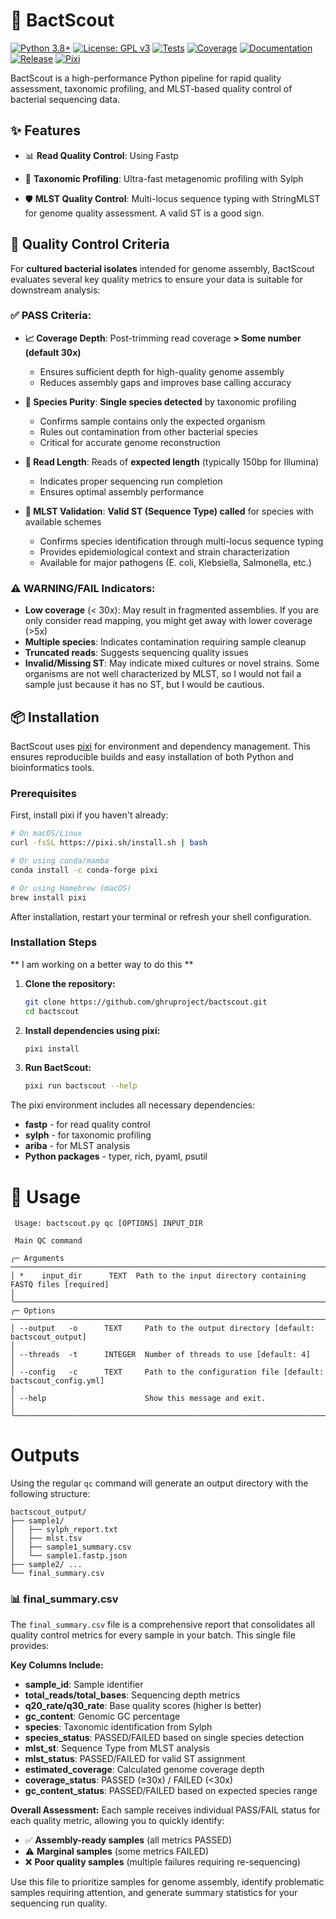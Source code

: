 # 🧬 BactScout

[![Python 3.8+](https://img.shields.io/badge/python-3.8+-blue.svg)](https://www.python.org/downloads/)
[![License: GPL v3](https://img.shields.io/badge/License-GPLv3-blue.svg)](https://www.gnu.org/licenses/gpl-3.0)
[![Tests](https://github.com/ghruproject/bactscout/workflows/CI/badge.svg)](https://github.com/ghruproject/bactscout/actions)
[![Coverage](https://img.shields.io/badge/coverage-67%25-yellow.svg)](https://github.com/ghruproject/bactscout)
[![Documentation](https://img.shields.io/badge/docs-latest-brightgreen.svg)](https://github.com/ghruproject/bactscout/blob/main/README.md)
[![Release](https://img.shields.io/github/v/release/ghruproject/bactscout?include_prereleases)](https://github.com/ghruproject/bactscout/releases)
[![Pixi](https://img.shields.io/badge/built%20with-pixi-green)](https://pixi.sh)

BactScout is a high-performance Python pipeline for rapid quality assessment, taxonomic profiling, and MLST-based quality control of bacterial sequencing data.


## ✨ Features

- 📊 **Read Quality Control**: Using Fastp

- 🔬 **Taxonomic Profiling**: Ultra-fast metagenomic profiling with Sylph

- 🛡️ **MLST Quality Control**: Multi-locus sequence typing with StringMLST for genome quality assessment. A valid ST is a good sign.

## 🎯 Quality Control Criteria

For **cultured bacterial isolates** intended for genome assembly, BactScout evaluates several key quality metrics to ensure your data is suitable for downstream analysis:

### ✅ **PASS Criteria:**

- **📈 Coverage Depth**: Post-trimming read coverage **> Some number (default 30x)**
  - Ensures sufficient depth for high-quality genome assembly
  - Reduces assembly gaps and improves base calling accuracy

- **🧬 Species Purity**: **Single species detected** by taxonomic profiling
  - Confirms sample contains only the expected organism
  - Rules out contamination from other bacterial species
  - Critical for accurate genome reconstruction

- **📏 Read Length**: Reads of **expected length** (typically 150bp for Illumina)
  - Indicates proper sequencing run completion
  - Ensures optimal assembly performance

- **🎯 MLST Validation**: **Valid ST (Sequence Type) called** for species with available schemes
  - Confirms species identification through multi-locus sequence typing
  - Provides epidemiological context and strain characterization
  - Available for major pathogens (E. coli, Klebsiella, Salmonella, etc.)

### ⚠️ **WARNING/FAIL Indicators:**

- **Low coverage** (< 30x): May result in fragmented assemblies. If you are only consider read mapping, you might get away with lower coverage (>5x)
- **Multiple species**: Indicates contamination requiring sample cleanup
- **Truncated reads**: Suggests sequencing quality issues
- **Invalid/Missing ST**: May indicate mixed cultures or novel strains. Some organisms are not well characterized by MLST, so I would not fail a sample just because it has no ST, but I would be cautious.


## 📦 Installation

BactScout uses [pixi](https://pixi.sh) for environment and dependency management. This ensures reproducible builds and easy installation of both Python and bioinformatics tools.

### Prerequisites

First, install pixi if you haven't already:

```bash
# On macOS/Linux
curl -fsSL https://pixi.sh/install.sh | bash

# Or using conda/mamba
conda install -c conda-forge pixi

# Or using Homebrew (macOS)
brew install pixi
```

After installation, restart your terminal or refresh your shell configuration.


### Installation Steps

** I am working on a better way to do this **

1. **Clone the repository:**
   ```bash
   git clone https://github.com/ghruproject/bactscout.git
   cd bactscout
   ```

2. **Install dependencies using pixi:**
   ```bash
   pixi install
   ```

4. **Run BactScout:**
   ```bash
   pixi run bactscout --help
   ```

The pixi environment includes all necessary dependencies:
- **fastp** - for read quality control
- **sylph** - for taxonomic profiling  
- **ariba** - for MLST analysis
- **Python packages** - typer, rich, pyaml, psutil 

# 🚀 Usage

```                                                                                                                                                                                                                                                           
 Usage: bactscout.py qc [OPTIONS] INPUT_DIR                                                                                                                                                                                                                
                                                                                                                                                                                                                                                           
 Main QC command                                                                                                                                                                                                                                           
                                                                                                                                                                                                                                                           
╭─ Arguments ─────────────────────────────────────────────────────────────────────────────────────────────────────────────────────────────────────────────────────────────────────────────────────────────────────────────────────────────────────────────╮
│ *    input_dir      TEXT  Path to the input directory containing FASTQ files [required]                                                                                                                                                                 │
╰─────────────────────────────────────────────────────────────────────────────────────────────────────────────────────────────────────────────────────────────────────────────────────────────────────────────────────────────────────────────────────────╯
╭─ Options ───────────────────────────────────────────────────────────────────────────────────────────────────────────────────────────────────────────────────────────────────────────────────────────────────────────────────────────────────────────────╮
│ --output   -o      TEXT     Path to the output directory [default: bactscout_output]                                                                                                                                                                    │
│ --threads  -t      INTEGER  Number of threads to use [default: 4]                                                                                                                                                                                       │
│ --config   -c      TEXT     Path to the configuration file [default: bactscout_config.yml]                                                                                                                                                              │
│ --help                      Show this message and exit.                                                                                                                                                                                                 │
╰─────────────────────────────────────────────────────────────────────────────────────────────────────────────────────────────────────────────────────────────────────────────────────────────────────────────────────────────────────────────────────────╯
```

# Outputs

Using the regular `qc` command will generate an output directory with the following structure:

```
bactscout_output/
├── sample1/
│   ├── sylph_report.txt
│   ├── mlst.tsv
│   ├── sample1_summary.csv
│   └── sample1.fastp.json
├── sample2/ ...
└── final_summary.csv
```

### 📊 **final_summary.csv**

The `final_summary.csv` file is a comprehensive report that consolidates all quality control metrics for every sample in your batch. This single file provides:

**Key Columns Include:**
- **sample_id**: Sample identifier
- **total_reads/total_bases**: Sequencing depth metrics
- **q20_rate/q30_rate**: Base quality scores (higher is better)
- **gc_content**: Genomic GC percentage
- **species**: Taxonomic identification from Sylph
- **species_status**: PASSED/FAILED based on single species detection
- **mlst_st**: Sequence Type from MLST analysis
- **mlst_status**: PASSED/FAILED for valid ST assignment
- **estimated_coverage**: Calculated genome coverage depth
- **coverage_status**: PASSED (≥30x) / FAILED (<30x)
- **gc_content_status**: PASSED/FAILED based on expected species range

**Overall Assessment:**
Each sample receives individual PASS/FAIL status for each quality metric, allowing you to quickly identify:
- ✅ **Assembly-ready samples** (all metrics PASSED)
- ⚠️ **Marginal samples** (some metrics FAILED) 
- ❌ **Poor quality samples** (multiple failures requiring re-sequencing)

Use this file to prioritize samples for genome assembly, identify problematic samples requiring attention, and generate summary statistics for your sequencing run quality.